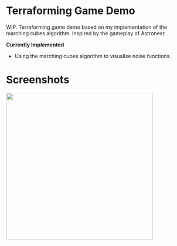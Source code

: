 # Terraforming Game Demo
WIP. Terraforming game demo based on my implementation of the marching cubes algorithm. Inspired by the gameplay of Astroneer.

**Currently Implemented**
- Using the marching cubes algorithm to visualise noise functions.


# Screenshots

<img src="https://raw.github.com/akoreman/Terraforming-Game-Demo/main/images/noise.png" width="400">  
